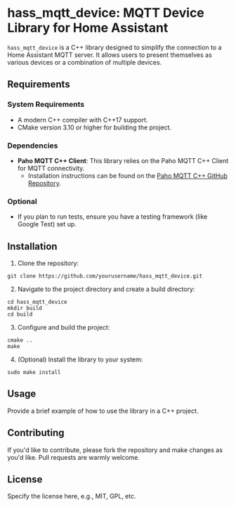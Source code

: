 # hass_mqtt_device: MQTT Device Library for Home Assistant

`hass_mqtt_device` is a C++ library designed to simplify the connection to a Home Assistant MQTT server. It allows users to present themselves as various devices or a combination of multiple devices.

## Requirements

### System Requirements

- A modern C++ compiler with C++17 support.
- CMake version 3.10 or higher for building the project.

### Dependencies

- **Paho MQTT C++ Client**: This library relies on the Paho MQTT C++ Client for MQTT connectivity.
  - Installation instructions can be found on the [Paho MQTT C++ GitHub Repository](https://github.com/eclipse/paho.mqtt.cpp).

### Optional

- If you plan to run tests, ensure you have a testing framework (like Google Test) set up.

## Installation

1. Clone the repository:
```
git clone https://github.com/yourusername/hass_mqtt_device.git
```

2. Navigate to the project directory and create a build directory:
```
cd hass_mqtt_device
mkdir build
cd build
```

3. Configure and build the project:
```
cmake ..
make
```

4. (Optional) Install the library to your system:
```
sudo make install
```

## Usage

Provide a brief example of how to use the library in a C++ project.

## Contributing

If you'd like to contribute, please fork the repository and make changes as you'd like. Pull requests are warmly welcome.

## License

Specify the license here, e.g., MIT, GPL, etc.
